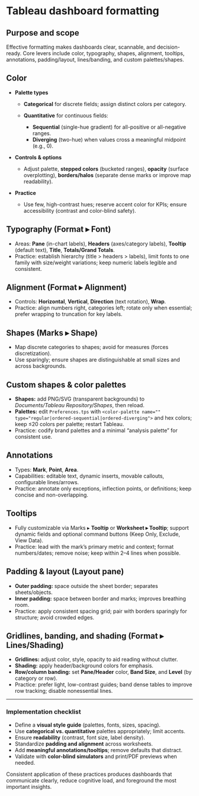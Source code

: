 # Tableau dashboard formatting

## Purpose and scope

Effective formatting makes dashboards clear, scannable, and decision-ready. Core levers include color, typography, shapes, alignment, tooltips, annotations, padding/layout, lines/banding, and custom palettes/shapes.

## Color

* **Palette types**

  * **Categorical** for discrete fields; assign distinct colors per category.
  * **Quantitative** for continuous fields:

    * **Sequential** (single-hue gradient) for all-positive or all-negative ranges.
    * **Diverging** (two-hue) when values cross a meaningful midpoint (e.g., 0).
* **Controls & options**

  * Adjust palette, **stepped colors** (bucketed ranges), **opacity** (surface overplotting), **borders/halos** (separate dense marks or improve map readability).
* **Practice**

  * Use few, high-contrast hues; reserve accent color for KPIs; ensure accessibility (contrast and color-blind safety).

## Typography (Format ▸ Font)

* Areas: **Pane** (in-chart labels), **Headers** (axes/category labels), **Tooltip** (default text), **Title**, **Totals/Grand Totals**.
* Practice: establish hierarchy (title > headers > labels), limit fonts to one family with size/weight variations; keep numeric labels legible and consistent.

## Alignment (Format ▸ Alignment)

* Controls: **Horizontal**, **Vertical**, **Direction** (text rotation), **Wrap**.
* Practice: align numbers right, categories left; rotate only when essential; prefer wrapping to truncation for key labels.

## Shapes (Marks ▸ Shape)

* Map discrete categories to shapes; avoid for measures (forces discretization).
* Use sparingly; ensure shapes are distinguishable at small sizes and across backgrounds.

## Custom shapes & color palettes

* **Shapes:** add PNG/SVG (transparent backgrounds) to *Documents/Tableau Repository/Shapes*, then reload.
* **Palettes:** edit `Preferences.tps` with `<color-palette name="" type="regular|ordered-sequential|ordered-diverging">` and hex colors; keep ≤20 colors per palette; restart Tableau.
* Practice: codify brand palettes and a minimal “analysis palette” for consistent use.

## Annotations

* Types: **Mark**, **Point**, **Area**.
* Capabilities: editable text, dynamic inserts, movable callouts, configurable lines/arrows.
* Practice: annotate only exceptions, inflection points, or definitions; keep concise and non-overlapping.

## Tooltips

* Fully customizable via Marks ▸ **Tooltip** or **Worksheet ▸ Tooltip**; support dynamic fields and optional command buttons (Keep Only, Exclude, View Data).
* Practice: lead with the mark’s primary metric and context; format numbers/dates; remove noise; keep within 2–4 lines when possible.

## Padding & layout (Layout pane)

* **Outer padding:** space outside the sheet border; separates sheets/objects.
* **Inner padding:** space between border and marks; improves breathing room.
* Practice: apply consistent spacing grid; pair with borders sparingly for structure; avoid crowded edges.

## Gridlines, banding, and shading (Format ▸ Lines/Shading)

* **Gridlines:** adjust color, style, opacity to aid reading without clutter.
* **Shading:** apply header/background colors for emphasis.
* **Row/column banding:** set **Pane/Header** color, **Band Size**, and **Level** (by category or row).
* Practice: prefer light, low-contrast guides; band dense tables to improve row tracking; disable nonessential lines.

---

### Implementation checklist

* Define a **visual style guide** (palettes, fonts, sizes, spacing).
* Use **categorical vs. quantitative** palettes appropriately; limit accents.
* Ensure **readability** (contrast, font size, label density).
* Standardize **padding and alignment** across worksheets.
* Add **meaningful annotations/tooltips**; remove defaults that distract.
* Validate with **color-blind simulators** and print/PDF previews when needed.

Consistent application of these practices produces dashboards that communicate clearly, reduce cognitive load, and foreground the most important insights.
